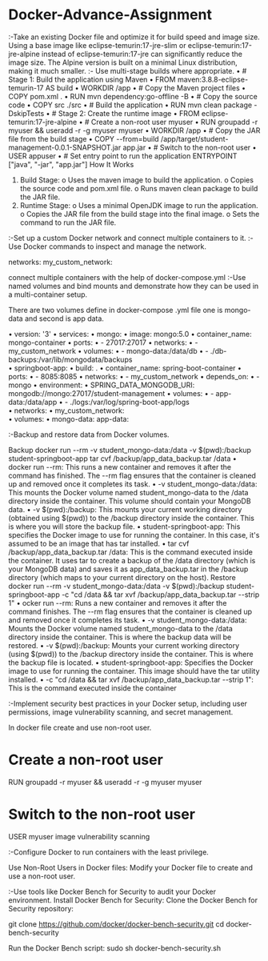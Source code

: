 # Docker-Advance-Assignment


:-Take an existing Docker file and optimize it for build speed and image size.
Using a base image like eclipse-temurin:17-jre-slim or eclipse-temurin:17-jre-alpine instead of eclipse-temurin:17-jre can significantly reduce the image size. The Alpine version is built on a minimal Linux distribution, making it much smaller.
:- Use multi-stage builds where appropriate.
•	# Stage 1: Build the application using Maven
•	FROM maven:3.8.8-eclipse-temurin-17 AS build
•	WORKDIR /app
•	# Copy the Maven project files
•	COPY pom.xml .
•	RUN mvn dependency:go-offline -B
•	# Copy the source code
•	COPY src ./src
•	# Build the application
•	RUN mvn clean package -DskipTests
•	# Stage 2: Create the runtime image
•	FROM eclipse-temurin:17-jre-alpine
•	# Create a non-root user myuser 
•	RUN groupadd -r myuser && useradd -r -g myuser myuser
•	WORKDIR /app
•	# Copy the JAR file from the build stage
•	COPY --from=build /app/target/student-management-0.0.1-SNAPSHOT.jar app.jar
•	# Switch to the non-root user
•	USER appuser
•	# Set entry point to run the application
                 ENTRYPOINT ["java", "-jar", "app.jar"]
How It Works
1.	Build Stage:
o	Uses the maven image to build the application.
o	Copies the source code and pom.xml file.
o	Runs maven clean package to build the JAR file.
2.	Runtime Stage:
o	Uses a minimal OpenJDK image to run the application.
o	Copies the JAR file from the build stage into the final image.
o	Sets the command to run the JAR file.


:-Set up a custom Docker network and connect multiple containers to it.
:-Use Docker commands to inspect and manage the network.

networks: my_custom_network:  
 
 
connect multiple containers with the help of docker-compose.yml
:-Use named volumes and bind mounts and demonstrate how they can be used in a multi-container setup.

There are two volumes define in docker-compose .yml file one is mongo-data and second is app data.

•	version: '3'
•	services:
•	   mongo:
•	    image: mongo:5.0
•	    container_name: mongo-container
•	    ports:
•	    - 27017:27017
•	    networks:
•	      - my_custom_network
•	    volumes:
•	    - mongo-data:/data/db
•	    - ./db-backups:/var/lib/mongodata/backups    
•	   springboot-app:
•	    build: .
•	    container_name: spring-boot-container
•	    ports:
•	    - 8085:8085
•	    networks:
•	      - my_custom_network
•	    depends_on:
•	    - mongo
•	    environment:
•	      SPRING_DATA_MONGODB_URI: mongodb://mongo:27017/student-management
•	    volumes:
•	    - app-data:/data/app
•	    - ./logs:/var/log/spring-boot-app/logs       
•	networks:
•	  my_custom_network:      
•	volumes:
•	  mongo-data:
          app-data:


 :-Backup and restore data from Docker volumes.

  Backup 
docker run --rm -v student_mongo-data:/data -v $(pwd):/backup student-springboot-app tar cvf /backup/app_data_backup.tar /data
•  docker run --rm: This runs a new container and removes it after the command has finished. The --rm flag ensures that the container is cleaned up and removed once it completes its task.
•  -v student_mongo-data:/data: This mounts the Docker volume named student_mongo-data to the /data directory inside the container. This volume should contain your MongoDB data.
•  -v $(pwd):/backup: This mounts your current working directory (obtained using $(pwd)) to the /backup directory inside the container. This is where you will store the backup file.
•  student-springboot-app: This specifies the Docker image to use for running the container. In this case, it's assumed to be an image that has tar installed.
•  tar cvf /backup/app_data_backup.tar /data: This is the command executed inside the container. It uses tar to create a backup of the /data directory (which is your MongoDB data) and saves it as app_data_backup.tar in the /backup directory (which maps to your current directory on the host).
Restore
docker run --rm -v student_mongo-data:/data -v $(pwd):/backup student-springboot-app -c "cd /data && tar xvf /backup/app_data_backup.tar --strip 1"
•  ocker run --rm: Runs a new container and removes it after the command finishes. The --rm flag ensures that the container is cleaned up and removed once it completes its task.
•  -v student_mongo-data:/data: Mounts the Docker volume named student_mongo-data to the /data directory inside the container. This is where the backup data will be restored.
•  -v $(pwd):/backup: Mounts your current working directory (using $(pwd)) to the /backup directory inside the container. This is where the backup file is located.
•  student-springboot-app: Specifies the Docker image to use for running the container. This image should have the tar utility installed.
•  -c "cd /data && tar xvf /backup/app_data_backup.tar --strip 1": This is the command executed inside the container


:-Implement security best practices in your Docker setup, including user permissions, image vulnerability scanning, and secret management.

In docker file create and use non-root user.
# Create a non-root user
RUN groupadd -r myuser && useradd -r -g myuser myuser

# Switch to the non-root user
USER myuser
image vulnerability scanning
 


:-Configure Docker to run containers with the least privilege.

Use Non-Root Users in Docker files: Modify your Docker file to create and use a non-root user.

:-Use tools like Docker Bench for Security to audit your Docker environment.
Install Docker Bench for Security:
Clone the Docker Bench for Security repository:

git clone https://github.com/docker/docker-bench-security.git
cd docker-bench-security

Run the Docker Bench script:
sudo sh docker-bench-security.sh

 
